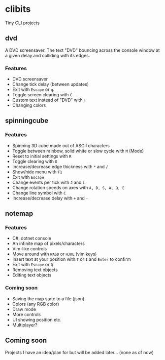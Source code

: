 # clibits
Tiny CLI projects

## dvd
A DVD screensaver. The text "DVD" bouncing across the console window at a given delay and colliding with its edges.
### Features
- DVD screensaver
- Change tick delay (between updates)
- Exit with `Escape` or `q`.
- Toggle screen clearing with `C`
- Custom text instead of "DVD" with `T`
- Changing colors

## spinningcube
### Features
- Spinning 3D cube made out of ASCII characters
- Toggle between rainbow, solid white or slow cycle with `M` (Mode)
- Reset to initial settings with `R`
- Toggle clearing with `O`
- Increase/decrease edge thickness with `*` and `/`
- Show/hide menu with `F1`
- Exit with `Escape`
- Change events per tick with `J` and `L`
- Change rotation speeds on axes with `A, D, S, W, Q, E`
- Change line symbol with `C`
- Increase/decrease delay with `+` and `-`

## notemap
### Features
- C#, dotnet console
- An infinite map of pixels/characters
- Vim-like controls
- Move around with `WASD` or `HJKL` (vim keys)
- Insert text at your position with `T` or `I` and `Enter` to confirm
- Exit with `Escape` or `Q`
- Removing text objects
- Editing text objects
### Coming soon
- Saving the map state to a file (json)
- Colors (any RGB color)
- Draw mode
- More controls
- UI showing position etc.
- Multiplayer?

## Coming soon
Projects I have an idea/plan for but will be added later... (none as of now)
